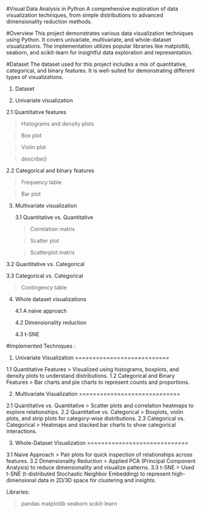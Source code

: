 #Visual Data Analysis in Python
A comprehensive exploration of data visualization techniques, from simple distributions to advanced dimensionality reduction methods.

#Overview
This project demonstrates various data visualization techniques using Python. It covers univariate, multivariate, and whole-dataset visualizations. The implementation utilizes popular libraries like matplotlib, seaborn, and scikit-learn for insightful data exploration and representation.

#Dataset
The dataset used for this project includes a mix of quantitative, categorical, and binary features. It is well-suited for demonstrating different types of visualizations.


1. Dataset

2. Univariate visualization

  2.1 Quantitative features
  
  > Histograms and density plots
    
  > Box plot
    
  > Violin plot
    
  > describe()

  2.2 Categorical and binary features

  > Frequency table

  > Bar plot

3. Multivariate visualization

    3.1 Quantitative vs. Quantitative

      > Correlation matrix
      
      > Scatter plot
      
      > Scatterplot matrix

3.2 Quantitative vs. Categorical

3.3 Categorical vs. Categorical

  > Contingency table

4. Whole dataset visualizations

    4.1 A naive approach

    4.2 Dimensionality reduction

    4.3 t-SNE


#Implemented Techniques : 

1. Univariate Visualization
===========================

  1.1 Quantitative Features
     > Visualized using histograms, boxplots, and density plots to understand distributions.
  1.2 Categorical and Binary Features
     > Bar charts and pie charts to represent counts and proportions.
     
2. Multivariate Visualization
=============================

  2.1 Quantitative vs. Quantitative
    > Scatter plots and correlation heatmaps to explore relationships.
  2.2 Quantitative vs. Categorical
    > Boxplots, violin plots, and strip plots for category-wise distributions.
  2.3 Categorical vs. Categorical
    > Heatmaps and stacked bar charts to show categorical interactions.

3. Whole-Dataset Visualization
=============================

  3.1 Naive Approach
    > Pair plots for quick inspection of relationships across features.
  3.2 Dimensionality Reduction
    > Applied PCA (Principal Component Analysis) to reduce dimensionality and visualize patterns.
  3.3 t-SNE
    > Used t-SNE (t-distributed Stochastic Neighbor Embedding) to represent high-dimensional data in 2D/3D space for clustering and insights.

Libraries:

> pandas
> matplotlib
> seaborn
> scikit-learn
